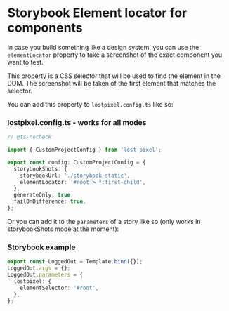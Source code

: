 # Storybook Element locator for components

In case you build something like a design system, you can use the `elementLocator` property to take a screenshot of the exact component you want to test.

This property is a CSS selector that will be used to find the element in the DOM. The screenshot will be taken of the first element that matches the selector.

You can add this property to `lostpixel.config.ts` like so:

### lostpixel.config.ts - works for all modes

```ts
// @ts-nocheck

import { CustomProjectConfig } from 'lost-pixel';

export const config: CustomProjectConfig = {
  storybookShots: {
    storybookUrl: './storybook-static',
    elementLocator: '#root > *:first-child',
  },
  generateOnly: true,
  failOnDifference: true,
};
```

Or you can add it to the `parameters` of a story like so (only works in storybookShots mode at the moment):

### Storybook example
```ts
export const LoggedOut = Template.bind({});
LoggedOut.args = {};
LoggedOut.parameters = {
  lostpixel: {
    elementSelector: '#root',
  },
};
```